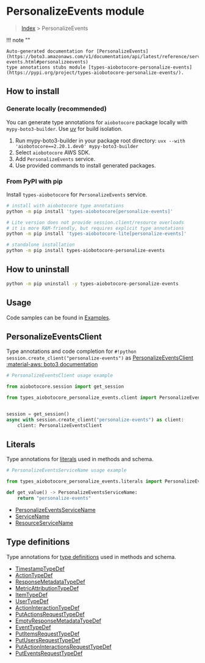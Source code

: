 # PersonalizeEvents module

> [Index](../README.md) > PersonalizeEvents


!!! note ""

    Auto-generated documentation for [PersonalizeEvents](https://boto3.amazonaws.com/v1/documentation/api/latest/reference/services/personalize-events.html#personalizeevents)
    type annotations stubs module [types-aiobotocore-personalize-events](https://pypi.org/project/types-aiobotocore-personalize-events/).

## How to install

### Generate locally (recommended)

You can generate type annotations for `aiobotocore` package locally with `mypy-boto3-builder`.
Use [uv](https://docs.astral.sh/uv/getting-started/installation/) for build isolation.

1. Run mypy-boto3-builder in your package root directory: `uvx --with 'aiobotocore==2.20.1.dev0' mypy-boto3-builder`
1. Select `aiobotocore` AWS SDK.
1. Add `PersonalizeEvents` service.
1. Use provided commands to install generated packages.



### From PyPI with pip

Install `types-aiobotocore` for `PersonalizeEvents` service.

```bash
# install with aiobotocore type annotations
python -m pip install 'types-aiobotocore[personalize-events]'

# Lite version does not provide session.client/resource overloads
# it is more RAM-friendly, but requires explicit type annotations
python -m pip install 'types-aiobotocore-lite[personalize-events]'

# standalone installation
python -m pip install types-aiobotocore-personalize-events
```



## How to uninstall

```bash
python -m pip uninstall -y types-aiobotocore-personalize-events
```

## Usage

Code samples can be found in [Examples](./usage.md).

## PersonalizeEventsClient

Type annotations and code completion for  `#!python session.create_client("personalize-events")` as [PersonalizeEventsClient](./client.md)
[:material-aws: boto3 documentation](https://boto3.amazonaws.com/v1/documentation/api/latest/reference/services/personalize-events.html#PersonalizeEvents.Client)

```python
# PersonalizeEventsClient usage example

from aiobotocore.session import get_session

from types_aiobotocore_personalize_events.client import PersonalizeEventsClient


session = get_session()
async with session.create_client("personalize-events") as client:
    client: PersonalizeEventsClient
```








## Literals

Type annotations for [literals](./literals.md) used in methods and schema.

```python
# PersonalizeEventsServiceName usage example

from types_aiobotocore_personalize_events.literals import PersonalizeEventsServiceName

def get_value() -> PersonalizeEventsServiceName:
    return "personalize-events"
```

- [PersonalizeEventsServiceName](./literals.md#personalizeeventsservicename)
- [ServiceName](./literals.md#servicename)
- [ResourceServiceName](./literals.md#resourceservicename)




## Type definitions

Type annotations for [type definitions](./type_defs.md) used in methods and schema.

- [TimestampTypeDef](./type_defs.md#timestamptypedef)
- [ActionTypeDef](./type_defs.md#actiontypedef)
- [ResponseMetadataTypeDef](./type_defs.md#responsemetadatatypedef)
- [MetricAttributionTypeDef](./type_defs.md#metricattributiontypedef)
- [ItemTypeDef](./type_defs.md#itemtypedef)
- [UserTypeDef](./type_defs.md#usertypedef)
- [ActionInteractionTypeDef](./type_defs.md#actioninteractiontypedef)
- [PutActionsRequestTypeDef](./type_defs.md#putactionsrequesttypedef)
- [EmptyResponseMetadataTypeDef](./type_defs.md#emptyresponsemetadatatypedef)
- [EventTypeDef](./type_defs.md#eventtypedef)
- [PutItemsRequestTypeDef](./type_defs.md#putitemsrequesttypedef)
- [PutUsersRequestTypeDef](./type_defs.md#putusersrequesttypedef)
- [PutActionInteractionsRequestTypeDef](./type_defs.md#putactioninteractionsrequesttypedef)
- [PutEventsRequestTypeDef](./type_defs.md#puteventsrequesttypedef)

